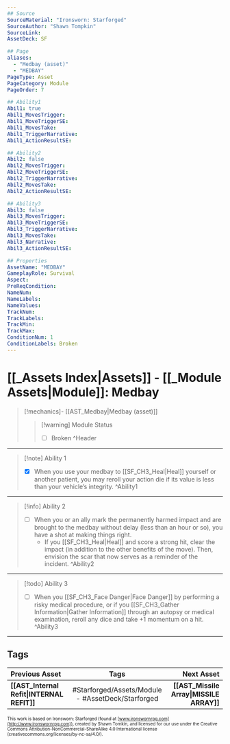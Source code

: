 ```yaml
---
## Source
SourceMaterial: "Ironsworn: Starforged"
SourceAuthor: "Shawn Tompkin"
SourceLink: 
AssetDeck: SF

## Page
aliases:
  - "Medbay (asset)"
  - "MEDBAY"
PageType: Asset
PageCategory: Module
PageOrder: 7

## Ability1
Abil1: true
Abil1_MovesTrigger:
Abil1_MoveTriggerSE:
Abil1_MovesTake:
Abil1_TriggerNarrative:
Abil1_ActionResultSE:

## Ability2
Abil2: false
Abil2_MovesTrigger:
Abil2_MoveTriggerSE:
Abil2_TriggerNarrative:
Abil2_MovesTake:
Abil2_ActionResultSE:

## Ability3
Abil3: false
Abil3_MovesTrigger:
Abil3_MoveTriggerSE:
Abil3_TriggerNarrative:
Abil3_MovesTake:
Abil3_Narrative:
Abil3_ActionResultSE:

## Properties
AssetName: "MEDBAY"
GameplayRole: Survival
Aspect:
PreReqCondition: 
NameNum:
NameLabels:
NameValues:
TrackNum:
TrackLabels:
TrackMin:
TrackMax:
ConditionNum: 1
ConditionLabels: Broken
---
```

# [[_Assets Index|Assets]] - [[_Module Assets|Module]]: Medbay
> [!mechanics]- [[AST_Medbay|Medbay (asset)]]
> > [!warning] Module Status
> > - [ ] Broken ^Header
___
> [!note] Ability 1
> - [x] When you use your medbay to [[SF_CH3_Heal|Heal]] yourself or another patient, you may reroll your action die if its value is less than your vehicle’s integrity. ^Ability1
___
> [!info] Ability 2
> - [ ] When you or an ally mark the permanently harmed impact and are brought to the medbay without delay (less than an hour or so), you have a shot at making things right. 
> 	- If you [[SF_CH3_Heal|Heal]] and score a strong hit, clear the impact (in addition to the other benefits of the move). Then, envision the scar that now serves as a reminder of the incident. ^Ability2
___
> [!todo] Ability 3
> - [ ] When you [[SF_CH3_Face Danger|Face Danger]] by performing a risky medical procedure, or if you [[SF_CH3_Gather Information|Gather Information]] through an autopsy or medical examination, reroll any dice and take +1 momentum on a hit. ^Ability3
___

## Tags
| Previous Asset | Tags | Next Asset |
| :--- | :---: | ---: |
| **[[AST_Internal Refit\|INTERNAL REFIT]]** | #Starforged/Assets/Module - #AssetDeck/Starforged | **[[AST_Missile Array\|MISSILE ARRAY]]** |

<font size=-2>This work is based on Ironsworn: Starforged (found at [www.ironswornrpg.com](http://www.ironswornrpg.com)), created by Shawn Tomkin, and licensed for our use under the Creative Commons Attribution-NonCommercial-ShareAlike 4.0 International license  (creativecommons.org/licenses/by-nc-sa/4.0/).</font>